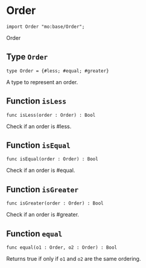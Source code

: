 # Order

```motoko name=import
import Order "mo:base/Order";
```

Order

## Type `Order`
```motoko no-repl
type Order = {#less; #equal; #greater}
```

A type to represent an order.

## Function `isLess`
```motoko no-repl
func isLess(order : Order) : Bool
```

Check if an order is #less.

## Function `isEqual`
```motoko no-repl
func isEqual(order : Order) : Bool
```

Check if an order is #equal.

## Function `isGreater`
```motoko no-repl
func isGreater(order : Order) : Bool
```

Check if an order is #greater.

## Function `equal`
```motoko no-repl
func equal(o1 : Order, o2 : Order) : Bool
```

Returns true if only if  `o1` and `o2` are the same ordering.
